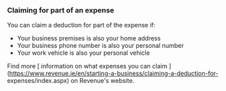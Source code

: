 ###  Claiming for part of an expense

You can claim a deduction for part of the expense if:

  * Your business premises is also your home address 
  * Your business phone number is also your personal number 
  * Your work vehicle is also your personal vehicle 

Find more [ information on what expenses you can claim
](https://www.revenue.ie/en/starting-a-business/claiming-a-deduction-for-
expenses/index.aspx) on Revenue's website.
